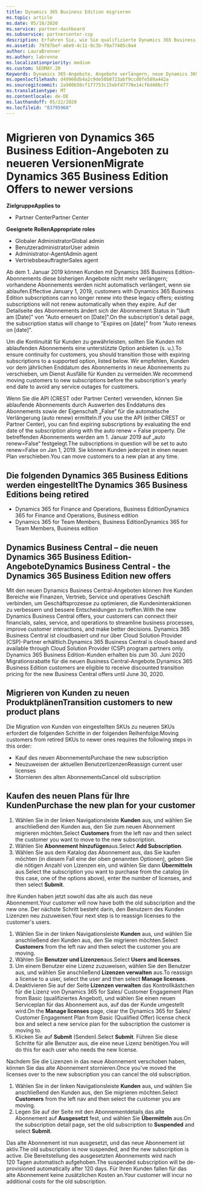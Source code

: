 ```yaml
---
title: Dynamics 365 Business Edition migrieren
ms.topic: article
ms.date: 05/18/2020
ms.service: partner-dashboard
ms.subservice: partnercenter-csp
description: Erfahren Sie, wie Sie qualifizierte Dynamics 365 Business Edition-Angebote zu neueren Versionen migrieren, bevor Sie ablaufen.
ms.assetid: 79787bef-a6e9-4c11-8c3b-f0a77485c0a4
author: LauraBrenner
ms.author: labrenne
ms.localizationpriority: medium
ms.custom: SEOMAY.20
Keywords: Dynamics 365-Angebote, Angebote verlängern, neue Dynamics 365-SKUs
ms.openlocfilehash: d49966db4a2c9de50b0723abf9ccd0fe589a442a
ms.sourcegitcommit: 2a980b50cf177753c15ebfd7770e14cf6d486cf7
ms.translationtype: MT
ms.contentlocale: de-DE
ms.lasthandoff: 05/22/2020
ms.locfileid: "83795968"
---
```

# <a name="migrate-dynamics-365-business-edition-offers-to-newer-versions"></a><span data-ttu-id="b3c45-104">Migrieren von Dynamics 365 Business Edition-Angeboten zu neueren Versionen</span><span class="sxs-lookup"><span data-stu-id="b3c45-104">Migrate Dynamics 365 Business Edition Offers to newer versions</span></span>

<span data-ttu-id="b3c45-105">**Zielgruppe**</span><span class="sxs-lookup"><span data-stu-id="b3c45-105">**Applies to**</span></span>

- <span data-ttu-id="b3c45-106">Partner Center</span><span class="sxs-lookup"><span data-stu-id="b3c45-106">Partner Center</span></span>

<span data-ttu-id="b3c45-107">**Geeignete Rollen**</span><span class="sxs-lookup"><span data-stu-id="b3c45-107">**Appropriate roles**</span></span>
- <span data-ttu-id="b3c45-108">Globaler Administrator</span><span class="sxs-lookup"><span data-stu-id="b3c45-108">Global admin</span></span>
- <span data-ttu-id="b3c45-109">Benutzeradministrator</span><span class="sxs-lookup"><span data-stu-id="b3c45-109">User admin</span></span>
- <span data-ttu-id="b3c45-110">Administrator-Agent</span><span class="sxs-lookup"><span data-stu-id="b3c45-110">Admin agent</span></span>
- <span data-ttu-id="b3c45-111">Vertriebsbeauftragter</span><span class="sxs-lookup"><span data-stu-id="b3c45-111">Sales agent</span></span>

<span data-ttu-id="b3c45-112">Ab dem 1. Januar 2019 können Kunden mit Dynamics 365 Business Edition-Abonnements diese bisherigen Angebote nicht mehr verlängern; vorhandene Abonnements werden nicht automatisch verlängert, wenn sie ablaufen.</span><span class="sxs-lookup"><span data-stu-id="b3c45-112">Effective January 1, 2019, customers with Dynamics 365 Business Edition subscriptions can no longer renew into these legacy offers; existing subscriptions will not renew automatically when they expire.</span></span> <span data-ttu-id="b3c45-113">Auf der Detailseite des Abonnements ändert sich der Abonnement Status in "läuft am [Date]" von "Auto erneuert on [Date]".</span><span class="sxs-lookup"><span data-stu-id="b3c45-113">On the subscription's detail page, the subscription status will change to "Expires on [date]" from "Auto renews on [date]".</span></span>

<span data-ttu-id="b3c45-114">Um die Kontinuität für Kunden zu gewährleisten, sollten Sie Kunden mit ablaufenden Abonnements eine unterstützte Option anbieten (s. u.).</span><span class="sxs-lookup"><span data-stu-id="b3c45-114">To ensure continuity for customers, you should transition those with expiring subscriptions to a supported option, listed below.</span></span> <span data-ttu-id="b3c45-115">Wir empfehlen, Kunden vor dem jährlichen Enddatum des Abonnements in neue Abonnements zu verschieben, um Dienst Ausfälle für Kunden zu vermeiden.</span><span class="sxs-lookup"><span data-stu-id="b3c45-115">We recommend moving customers to new subscriptions before the subscription's yearly end date to avoid any service outages for customers.</span></span>

<span data-ttu-id="b3c45-116">Wenn Sie die API (CREST oder Partner Center) verwenden, können Sie ablaufende Abonnements durch Auswerten des Enddatums des Abonnements sowie der Eigenschaft „False“ für die automatische Verlängerung (auto renew) ermitteln.</span><span class="sxs-lookup"><span data-stu-id="b3c45-116">If you use the API (either CREST or Partner Center), you can find expiring subscriptions by evaluating the end date of the subscription along with the auto renew = False property.</span></span> <span data-ttu-id="b3c45-117">Die betreffenden Abonnements werden am 1. Januar 2019 auf „auto renew=False“ festgelegt.</span><span class="sxs-lookup"><span data-stu-id="b3c45-117">The subscriptions in question will be set to auto renew=False on Jan 1, 2019.</span></span> <span data-ttu-id="b3c45-118">Sie können Kunden jederzeit in einen neuen Plan verschieben.</span><span class="sxs-lookup"><span data-stu-id="b3c45-118">You can move customers to a new plan at any time.</span></span> 

## <a name="the-dynamics-365-business-editions-being-retired"></a><span data-ttu-id="b3c45-119">Die folgenden Dynamics 365 Business Editions werden eingestellt</span><span class="sxs-lookup"><span data-stu-id="b3c45-119">The Dynamics 365 Business Editions being retired</span></span>

- <span data-ttu-id="b3c45-120">Dynamics 365 for Finance and Operations, Business Edition</span><span class="sxs-lookup"><span data-stu-id="b3c45-120">Dynamics 365 for Finance and Operations, Business edition</span></span>
- <span data-ttu-id="b3c45-121">Dynamics 365 for Team Members, Business Edition</span><span class="sxs-lookup"><span data-stu-id="b3c45-121">Dynamics 365 for Team Members, Business edition</span></span>

## <a name="dynamics-business-central---the-dynamics-365-business-edition-new-offers"></a><span data-ttu-id="b3c45-122">Dynamics Business Central – die neuen Dynamics 365 Business Edition-Angebote</span><span class="sxs-lookup"><span data-stu-id="b3c45-122">Dynamics Business Central - the Dynamics 365 Business Edition new offers</span></span>

<span data-ttu-id="b3c45-123">Mit den neuen Dynamics Business Central-Angeboten können Ihre Kunden Bereiche wie Finanzen, Vertrieb, Service und operatives Geschäft verbinden, um Geschäftsprozesse zu optimieren, die Kundeninteraktionen zu verbessern und bessere Entscheidungen zu treffen.</span><span class="sxs-lookup"><span data-stu-id="b3c45-123">With the new Dynamics Business Central offers, your customers can connect their financials, sales, service, and operations to streamline business processes, improve customer interactions, and make better decisions.</span></span> <span data-ttu-id="b3c45-124">Dynamics 365 Business Central ist cloudbasiert und nur über Cloud Solution Provider (CSP)-Partner erhältlich.</span><span class="sxs-lookup"><span data-stu-id="b3c45-124">Dynamics 365 Business Central is cloud-based and available through Cloud Solution Provider (CSP) program partners only.</span></span>
<span data-ttu-id="b3c45-125">Dynamics 365 Business Edition-Kunden erhalten bis zum 30. Juni 2020 Migrationsrabatte für die neuen Business Central-Angebote.</span><span class="sxs-lookup"><span data-stu-id="b3c45-125">Dynamics 365 Business Edition customers are eligible to receive discounted transition pricing for the new Business Central offers until June 30, 2020.</span></span>

## <a name="transition-customers-to-new-product-plans"></a><span data-ttu-id="b3c45-126">Migrieren von Kunden zu neuen Produktplänen</span><span class="sxs-lookup"><span data-stu-id="b3c45-126">Transition customers to new product plans</span></span>

 <span data-ttu-id="b3c45-127">Die Migration von Kunden von eingestellten SKUs zu neueren SKUs erfordert die folgenden Schritte in der folgenden Reihenfolge:</span><span class="sxs-lookup"><span data-stu-id="b3c45-127">Moving customers from retired SKUs to newer ones requires the following steps in this order:</span></span>

- <span data-ttu-id="b3c45-128">Kauf des neuen Abonnements</span><span class="sxs-lookup"><span data-stu-id="b3c45-128">Purchase the new subscription</span></span>
- <span data-ttu-id="b3c45-129">Neuzuweisen der aktuellen Benutzerlizenzen</span><span class="sxs-lookup"><span data-stu-id="b3c45-129">Reassign current user licenses</span></span>
- <span data-ttu-id="b3c45-130">Stornieren des alten Abonnements</span><span class="sxs-lookup"><span data-stu-id="b3c45-130">Cancel old subscription</span></span>

## <a name="purchase-the-new-plan-for-your-customer"></a><span data-ttu-id="b3c45-131">Kaufen des neuen Plans für Ihre Kunden</span><span class="sxs-lookup"><span data-stu-id="b3c45-131">Purchase the new plan for your customer</span></span>

1. <span data-ttu-id="b3c45-132">Wählen Sie in der linken Navigationsleiste **Kunden** aus, und wählen Sie anschließend den Kunden aus, den Sie zum neuen Abonnement migrieren möchten.</span><span class="sxs-lookup"><span data-stu-id="b3c45-132">Select **Customers** from the left nav and then select the customer you want to move to the new subscription.</span></span>
2. <span data-ttu-id="b3c45-133">Wählen Sie **Abonnement hinzufügen**aus.</span><span class="sxs-lookup"><span data-stu-id="b3c45-133">Select **Add Subscription**.</span></span>
3. <span data-ttu-id="b3c45-134">Wählen Sie aus dem Katalog das Abonnement aus, das Sie kaufen möchten (in diesem Fall eine der oben genannten Optionen), geben Sie die nötigen Anzahl von Lizenzen ein, und wählen Sie dann **Übermitteln** aus.</span><span class="sxs-lookup"><span data-stu-id="b3c45-134">Select the subscription you want to purchase from the catalog (in this case, one of the options above), enter the number of licenses, and then select **Submit**.</span></span> 

<span data-ttu-id="b3c45-135">Ihre Kunden haben jetzt sowohl das alte als auch das neue Abonnement.</span><span class="sxs-lookup"><span data-stu-id="b3c45-135">Your customer will now have both the old subscription and the new one.</span></span> <span data-ttu-id="b3c45-136">Der nächste Schritt besteht darin, den Benutzern des Kunden Lizenzen neu zuzuweisen.</span><span class="sxs-lookup"><span data-stu-id="b3c45-136">Your next step is to reassign licenses to the customer's users.</span></span>

1. <span data-ttu-id="b3c45-137">Wählen Sie in der linken Navigationsleiste **Kunden** aus, und wählen Sie anschließend den Kunden aus, den Sie migrieren möchten.</span><span class="sxs-lookup"><span data-stu-id="b3c45-137">Select **Customers** from the left nav and then select the customer you are moving.</span></span>
2. <span data-ttu-id="b3c45-138">Wählen Sie **Benutzer und Lizenzen**aus.</span><span class="sxs-lookup"><span data-stu-id="b3c45-138">Select **Users and licenses**.</span></span>
3. <span data-ttu-id="b3c45-139">Um einem Benutzer eine Lizenz zuzuweisen, wählen Sie den Benutzer aus, und wählen Sie anschließend **Lizenzen verwalten** aus.</span><span class="sxs-lookup"><span data-stu-id="b3c45-139">To reassign a license to a user, select the user and then select **Manage licenses**.</span></span> 
4. <span data-ttu-id="b3c45-140">Deaktivieren Sie auf der Seite **Lizenzen verwalten** das Kontrollkästchen für die Lizenz von Dynamics 365 for Sales/ Customer Engagement Plan from Basic (qualifiziertes Angebot), und wählen Sie einen neuen Serviceplan für das Abonnement aus, auf das der Kunde umgestellt wird.</span><span class="sxs-lookup"><span data-stu-id="b3c45-140">On the **Manage licenses** page, clear the Dynamics 365 for Sales/ Customer Engagement Plan from Basic (Qualified Offer) license check box and select a new service plan for the subscription the customer is moving to.</span></span> 
5. <span data-ttu-id="b3c45-141">Klicken Sie auf **Submit** (Senden).</span><span class="sxs-lookup"><span data-stu-id="b3c45-141">Select **Submit**.</span></span> <span data-ttu-id="b3c45-142">Führen Sie diese Schritte für alle Benutzer aus, die eine neue Lizenz benötigen.</span><span class="sxs-lookup"><span data-stu-id="b3c45-142">You will do this for each user who needs the new license.</span></span> 

<span data-ttu-id="b3c45-143">Nachdem Sie die Lizenzen in das neue Abonnement verschoben haben, können Sie das alte Abonnement stornieren.</span><span class="sxs-lookup"><span data-stu-id="b3c45-143">Once you've moved the licenses over to the new subscription you can cancel the old subscription.</span></span> 

1. <span data-ttu-id="b3c45-144">Wählen Sie in der linken Navigationsleiste **Kunden** aus, und wählen Sie anschließend den Kunden aus, den Sie migrieren möchten.</span><span class="sxs-lookup"><span data-stu-id="b3c45-144">Select **Customers** from the left nav and then select the customer you are moving.</span></span>
2. <span data-ttu-id="b3c45-145">Legen Sie auf der Seite mit den Abonnementdetails das alte Abonnement auf **Ausgesetzt** fest, und wählen Sie **Übermitteln** aus.</span><span class="sxs-lookup"><span data-stu-id="b3c45-145">On the subscription detail page, set the old subscription to **Suspended** and select **Submit**.</span></span>

<span data-ttu-id="b3c45-146">Das alte Abonnement ist nun ausgesetzt, und das neue Abonnement ist aktiv.</span><span class="sxs-lookup"><span data-stu-id="b3c45-146">The old subscription is now suspended, and the new subscription is active.</span></span> <span data-ttu-id="b3c45-147">Die Bereitstellung des ausgesetzten Abonnements wird nach 120 Tagen automatisch aufgehoben.</span><span class="sxs-lookup"><span data-stu-id="b3c45-147">The suspended subscription will be de-provisioned automatically after 120 days.</span></span> <span data-ttu-id="b3c45-148">Für Ihren Kunden fallen für das alte Abonnement keine zusätzlichen Kosten an.</span><span class="sxs-lookup"><span data-stu-id="b3c45-148">Your customer will incur no additional costs for the old subscription.</span></span>
